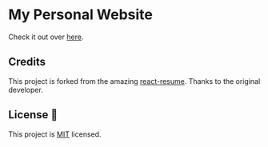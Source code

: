 # My Personal Website

Check it out over [here](https://brenden.me).

## Credits
This project is forked from the amazing [react-resume](https://github.com/Maaato/react-resume). Thanks to the original developer.
## License :memo:

This project is [MIT](LICENCE) licensed.